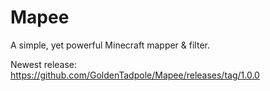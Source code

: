 # Mapee

A simple, yet powerful Minecraft mapper & filter.

Newest release:
https://github.com/GoldenTadpole/Mapee/releases/tag/1.0.0

